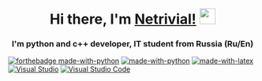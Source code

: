 <h1 align="center">Hi there, I'm <a href="https://daniilshat.ru/" target="_blank">Netrivial!</a> 
<img src="https://github.com/blackcater/blackcater/raw/main/images/Hi.gif" height="32"/></h1>
<h3 align="center">I'm python and c++ developer, IT student from Russia <am href="https://icons8.ru/icon/hT4UdesmXlvG/russia" target="_blank"> (Ru/En)</a></h3>

[![forthebadge made-with-python](http://ForTheBadge.com/images/badges/made-with-python.svg)](https://www.python.org/)
[![made-with-python](https://img.shields.io/badge/Made%20with-Python-1f425f.svg)](https://www.python.org/)
[![made-with-latex](https://img.shields.io/badge/Made%20with-LaTeX-1f425f.svg)](https://www.latex-project.org/)
[![Visual Studio](https://img.shields.io/badge/--6C33AF?logo=visual%20studio)](https://visualstudio.microsoft.com/)
[![Visual Studio Code](https://img.shields.io/badge/--007ACC?logo=visual%20studio%20code&logoColor=ffffff)](https://code.visualstudio.com/)
